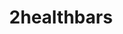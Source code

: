 ---
title: 2healthbars
crosslinks:
- hmmm
- mildlyinteresting
- untrustworthypoptarts
- KarmaConspiracy
- perfectloops
- Unnecessaryapostrophe
- aww
- NiceOPs
- videos
- shittyfoodporn
- Vore
- Fiveheads
- FindTheSniper
- 2me4irl
- sports
- food
- NoMansSkyTheGame
- Inkfinger
- crocs
---